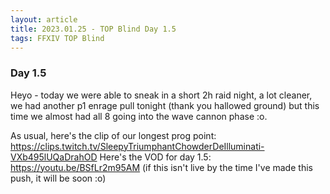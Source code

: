 ```yaml
---
layout: article
title: 2023.01.25 - TOP Blind Day 1.5
tags: FFXIV TOP Blind
---
```


### Day 1.5

Heyo - today we were able to sneak in a short 2h raid night, a lot cleaner, we had another p1 enrage pull tonight (thank you hallowed ground) but this time we almost had all 8 going into the wave cannon phase :o.

As usual, here's the clip of our longest prog point: https://clips.twitch.tv/SleepyTriumphantChowderDeIlluminati-VXb495lUQaDrahOD
Here's the VOD for day 1.5: https://youtu.be/BSfLr2m95AM (if this isn't live by the time I've made this push, it will be soon :o)